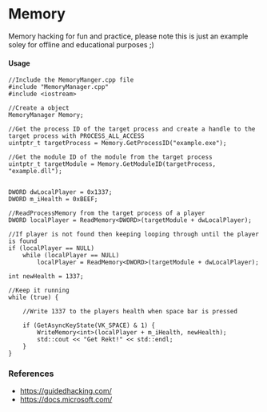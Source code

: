 # Memory

Memory hacking for fun and practice, please note this is just an example soley for offline and educational purposes ;)

#### Usage

```
//Include the MemoryManger.cpp file
#include "MemoryManager.cpp"
#include <iostream>

//Create a object
MemoryManager Memory;

//Get the process ID of the target process and create a handle to the target process with PROCESS_ALL_ACCESS
uintptr_t targetProcess = Memory.GetProcessID("example.exe");

//Get the module ID of the module from the target process
uintptr_t targetModule = Memory.GetModuleID(targetProcess, "example.dll");


DWORD dwLocalPlayer = 0x1337;
DWORD m_iHealth = 0xBEEF;

//ReadProcessMemory from the target process of a player
DWORD localPlayer = ReadMemory<DWORD>(targetModule + dwLocalPlayer);

//If player is not found then keeping looping through until the player is found
if (localPlayer == NULL)
	while (localPlayer == NULL)
		localPlayer = ReadMemory<DWORD>(targetModule + dwLocalPlayer);

int newHealth = 1337;

//Keep it running
while (true) {
    
    //Write 1337 to the players health when space bar is pressed
    
    if (GetAsyncKeyState(VK_SPACE) & 1) {
        WriteMemory<int>(localPlayer + m_iHealth, newHealth);
        std::cout << "Get Rekt!" << std::endl;
    }
}

```

### References

* https://guidedhacking.com/
* https://docs.microsoft.com/
